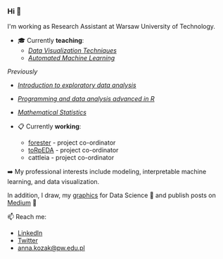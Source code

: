 ### Hi 👋

I'm working as Research Assistant at Warsaw University of Technology.

- :mortar_board: Currently **teaching**:
  - [*Data Visualization Techniques*](https://github.com/kozaka93/2023Z-DataVisualizationTechniques)   
  - [*Automated Machine Learning*](https://github.com/kozaka93/2023Z-AutoML)
    
 *Previously*
  - [*Introduction to exploratory data analysis*](https://github.com/MI2-Education/2023L-ExploratoryDataAnalysis)
  - [*Programming and data analysis advanced in R*](https://github.com/MI2-Education/2023L-AdvancedR)
  - [*Mathematical Statistics*](https://github.com/kozaka93/2023L-StatystykaMatematyczna)


- :clipboard: Currently **working**:
	- [forester](https://github.com/ModelOriented/forester) - project co-ordinator 
	- [toRpEDA](https://github.com/kozaka93/toRpEDA) - project co-ordinator
 	- cattleia - project co-ordinator 
	

:arrow_right: My professional interests include modeling, interpretable machine learning, and data visualization. 

In addition, I draw, my [graphics](https://github.com/kozaka93/DataScienceGraphics) for Data Science 🎨 and publish posts on [Medium](https://medium.com/@kozaka) 📝 


📫 Reach me:
- [LinkedIn](https://www.linkedin.com/in/kozakanna/)
- [Twitter](https://twitter.com/kozaka93)
- [anna.kozak@pw.edu.pl](mailto:anna.kozak@pw.edu.pl)
